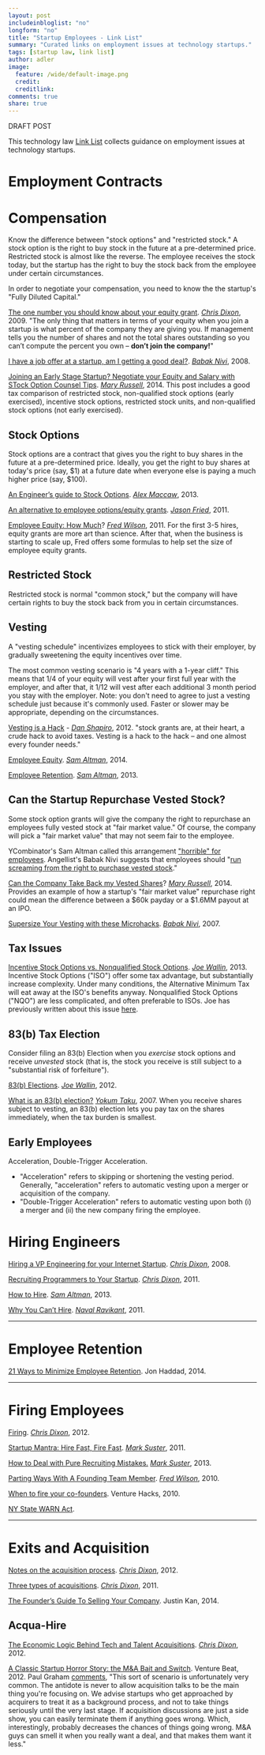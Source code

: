 ```yaml
---
layout: post
includeinbloglist: "no"
longform: "no"
title: "Startup Employees - Link List"
summary: "Curated links on employment issues at technology startups."
tags: [startup law, link list]
author: adler
image:
  feature: /wide/default-image.png
  credit:
  creditlink:
comments: true
share: true
---
```


DRAFT POST

<p class="big-text">This technology law <a href="/tags/#link+list">Link List</a> collects guidance on employment issues at technology startups.</p> 








# Employment Contracts


# Compensation 

Know the difference between "stock options" and "restricted stock." A stock option is the right to buy stock in the future at a pre-determined price. Restricted stock is almost like the reverse. The employee receives the stock today, but the startup has the right to buy the stock back from the employee under certain circumstances. 

In order to negotiate your compensation, you need to know the the startup's "Fully Diluted Capital." 

[The one number you should know about your equity grant](http://cdixon.org/2009/08/28/the-one-number-you-should-know-about-your-equity-grant/). [*Chris Dixon*](https://twitter.com/cdixon), 2009. "The only thing that matters in terms of your equity when you join a startup is what percent of the company they are giving you.  If management tells you the number of shares and not the total shares outstanding so you can’t compute the percent you own – **don’t join the company!**"

[I have a job offer at a startup, am I getting a good deal?](http://venturehacks.com/articles/job-offer). [*Babak Nivi*](https://twitter.com/nivi), 2008. 

[Joining an Early Stage Startup? Negotiate your Equity and Salary with STock Option Counsel Tips](http://stockoptioncounsel.com/blog/joining-an-early-stage-startup-negotiateyour-equity-wisely-with-stock-option-counsel-tips/2014/2/12). [*Mary Russell*](https://twitter.com/StockOptionCnsl), 2014. This post includes a good tax comparison of restricted stock, non-qualified stock options (early exercised), incentive stock options, restricted stock units, and non-qualified stock options (not early exercised). 



## Stock Options

Stock options are a contract that gives you the right to buy shares in the future at a pre-determined price. Ideally, you get the right to buy shares at today's price (say, $1) at a future date when everyone else is paying a much higher price (say, $100). 

[An Engineer’s guide to Stock Options](http://blog.alexmaccaw.com/an-engineers-guide-to-stock-options). [*Alex Maccaw*](https://twitter.com/maccaw), 2013. 

[An alternative to employee options/equity grants](https://signalvnoise.com/posts/2987-an-alternative-to-employee-optionsequity-grants). [*Jason Fried*](https://twitter.com/jasonfried), 2011. 

[Employee Equity: How Much](http://avc.com/2010/11/employee-equity-how-much/)? [*Fred Wilson*](https://twitter.com/fredwilson), 2011. For the first 3-5 hires, equity grants are more art than science. After that, when the business is starting to scale up, Fred offers some formulas to help set the size of employee equity grants. 

## Restricted Stock

Restricted stock is normal "common stock," but the company will have certain rights to buy the stock back from you in certain circumstances. 


## Vesting

A "vesting schedule" incentivizes employees to stick with their employer, by gradually sweetening the equity incentives over time.  

The most common vesting scenario is "4 years with a 1-year cliff." This means that 1/4 of your equity will vest after your first full year with the employer, and after that, it 1/12 will vest after each additional 3 month period you stay with the employer. Note: you don't need to agree to just a vesting schedule just because it's commonly used. Faster or slower may be appropriate, depending on the circumstances. 

[Vesting is a Hack](http://www.danshapiro.com/blog/2012/04/vesting-is-a-hack/) - [*Dan Shapiro*](https://twitter.com/danshapiro), 2012. "stock grants are, at their heart, a crude hack to avoid taxes.  Vesting is a hack to the hack – and one almost every founder needs."

[Employee Equity](http://blog.samaltman.com/employee-equity).  [*Sam Altman*](https://twitter.com/sama), 2014. 

[Employee Retention](http://blog.samaltman.com/employee-retention).  [*Sam Altman*](https://twitter.com/sama), 2013. 

## Can the Startup Repurchase Vested Stock? 

Some stock option grants will give the company the right to repurchase an employees fully vested stock at "fair market value." Of course, the company will pick a "fair market value" that may not seem fair to the employee. 

YCombinator's Sam Altman called this arrangement ["horrible" for employees](http://blog.samaltman.com/employee-equity). Angellist's Babak Nivi suggests that employees should "[run screaming from the right to purchase vested stock](http://venturehacks.com/articles/vesting-microhacks)."

[Can the Company Take Back my Vested Shares](http://stockoptioncounsel.com/blog/standards-ownership-canthecomanytakebackmyvestedshares)? [*Mary Russell*](https://twitter.com/StockOptionCnsl), 2014. Provides an example of how a startup's "fair market value" repurchase right could mean the difference between a $60k payday or a $1.6MM payout at an IPO.  


[Supersize Your Vesting with these Microhacks](http://venturehacks.com/articles/vesting-microhacks). [*Babak Nivi*](https://twitter.com/nivi), 2007. 



## Tax Issues 

[Incentive Stock Options vs. Nonqualified Stock Options](http://www.startuplawblog.com/2013/05/15/incentive-stock-options-vs-nonqualified-stock-options/).  [*Joe Wallin*](https://twitter.com/joewallin), 2013. Incentive Stock Options ("ISO") offer some tax advantage, but substantially increase complexity. Under many conditions, the Alternative Minimum Tax will eat away at the ISO's benefits anyway. Nonqualified Stock Options ("NQO") are less complicated, and often preferable to ISOs. Joe has previously written about this issue [here](http://www.startuplawblog.com/2010/08/11/top-reasons-nqos-over-isos/). 


## 83(b) Tax Election 

Consider filing an 83(b) Election when you *exercise* stock options and receive *unvested* stock (that is, the stock you receive is still subject to a "substantial risk of forfeiture"). 

[83(b) Elections](http://www.startuplawblog.com/section-83b/). [*Joe Wallin*](https://twitter.com/joewallin), 2012. 

[What is an 83(b) election?](http://www.startupcompanylawyer.com/2008/02/15/what-is-an-83b-election/) [*Yokum Taku*](https://twitter.com/Yokum), 2007. When you receive shares subject to vesting, an 83(b) election lets you pay tax on the shares immediately, when the tax burden is smallest. 

## Early Employees

Acceleration, Double-Trigger Acceleration. 
- "Acceleration" refers to skipping or shortening the vesting period. Generally, "acceleration" refers to automatic vesting upon a merger or acquisition of the company. 
- "Double-Trigger Acceleration" refers to automatic vesting upon both (i) a merger and (ii) the new company firing the employee. 

# Hiring Engineers

[Hiring a VP Engineering for your Internet Startup](http://cdixon.org/2008/04/17/what-to-look-for-in-hiring-a-vp-engineering-for-your-internet-startup/). [*Chris Dixon*](https://twitter.com/cdixon), 2008. 

[Recruiting Programmers to Your Startup](http://cdixon.org/2011/12/29/recruiting-programmers-to-your-startup/). [*Chris Dixon*](https://twitter.com/cdixon), 2011. 

[How to Hire](http://blog.samaltman.com/how-to-hire).  [*Sam Altman*](https://twitter.com/sama), 2013. 

[Why You Can’t Hire](http://startupboy.com/2011/12/13/why-you-cant-hire/). [*Naval Ravikant*](https://twitter.com/naval), 2011. 

- - - 

# Employee Retention

[21 Ways to Minimize Employee Retention](http://rustyrazorblade.com/2014/09/21-ways-to-minimize-employee-retention/). Jon Haddad, 2014. 

- - - 

# Firing Employees

[Firing](http://cdixon.org/2012/06/20/firing/). [*Chris Dixon*](https://twitter.com/cdixon), 2012. 

[Startup Mantra: Hire Fast, Fire Fast](http://www.bothsidesofthetable.com/2011/05/26/startup-mantra-hire-fast-fire-fast/). [*Mark Suster*](https://twitter.com/msuster), 2011. 

[How to Deal with Pure Recruiting Mistakes.](http://www.bothsidesofthetable.com/2013/11/27/how-to-deal-with-pure-recruiting-mistakes/) [*Mark Suster*](https://twitter.com/msuster), 2013. 

[Parting Ways With A Founding Team Member](http://avc.com/2010/06/parting-ways-with-a-founding-team-member/). [*Fred Wilson*](https://twitter.com/fredwilson), 2010.  

[When to fire your co-founders](http://venturehacks.com/articles/fire-co-founders). Venture Hacks, 2010. 

[NY State WARN Act](http://labor.ny.gov/workforcenypartners/warn/warnportal.shtm). 

 


- - - 

# Exits and Acquisition

[Notes on the acquisition process](http://cdixon.org/2012/09/10/notes-on-the-acquisition-process/). [*Chris Dixon*](https://twitter.com/cdixon), 2012. 

[Three types of acquisitions](http://cdixon.org/2011/12/10/three-types-of-acquisitions/). [*Chris Dixon*](https://twitter.com/cdixon), 2011. 

[The Founder’s Guide To Selling Your Company](http://justinkan.com/the-founders-guide-to-selling-your-company). Justin Kan, 2014. 


## Acqua-Hire

[The Economic Logic Behind Tech and Talent Acquisitions](http://cdixon.org/2012/10/19/the-economic-logic-behind-tech-and-talent-acquisitions/). [*Chris Dixon*](https://twitter.com/cdixon), 2012. 

[A Classic Startup Horror Story: the M&A Bait and Switch](http://venturebeat.com/2012/02/27/a-classic-startup-horror-story-the-ma-bait-and-switch/view-all/). Venture Beat, 2012. Paul Graham [comments](https://news.ycombinator.com/item?id=3639285), "This sort of scenario is unfortunately very common. The antidote is never to allow acquisition talks to be the main thing you're focusing on. We advise startups who get approached by acquirers to treat it as a background process, and not to take things seriously until the very last stage. If acquisition discussions are just a side show, you can easily terminate them if anything goes wrong. Which, interestingly, probably decreases the chances of things going wrong. M&A guys can smell it when you really want a deal, and that makes them want it less." 
